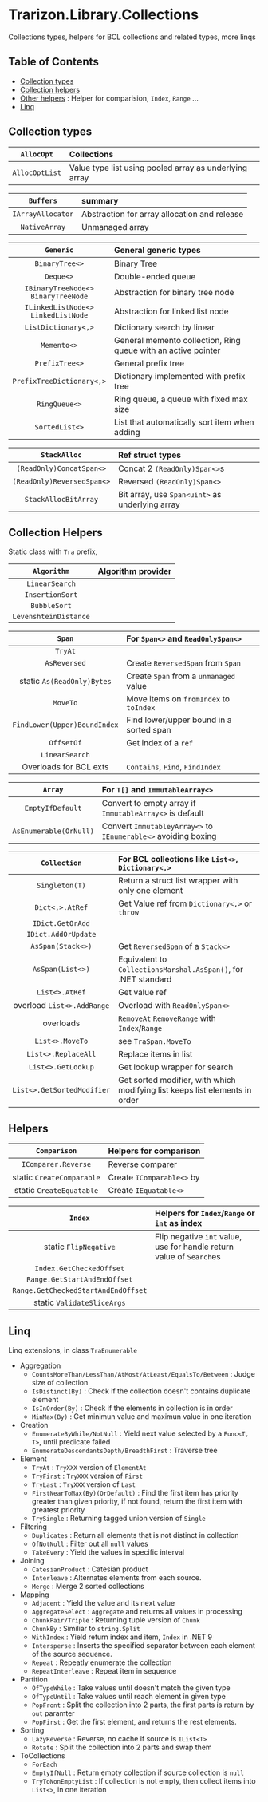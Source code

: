 ﻿# Trarizon.Library.Collections

Collections types, helpers for BCL collections and related types, more linqs

## Table of Contents

- [Collection types](#collection-types)
- [Collection helpers](#collection-helpers)
- [Other helpers](#helpers) : Helper for comparision, `Index`, `Range` ...
- [Linq](#linq)

## Collection types

`AllocOpt`| Collections
:-:|:--
`AllocOptList`| Value type list using pooled array as underlying array

`Buffers`| summary
:-:|:--
`IArrayAllocator`|Abstraction for array allocation and release
`NativeArray`|Unmanaged array

`Generic` | General generic types
:-:|:--
`BinaryTree<>` | Binary Tree
`Deque<>` | Double-ended queue
`IBinaryTreeNode<>` <br/> `BinaryTreeNode`| Abstraction for binary tree node
`ILinkedListNode<>` <br/> `LinkedListNode`| Abstraction for linked list node
`ListDictionary<,>`| Dictionary search by linear
`Memento<>`| General memento collection, Ring queue with an active pointer
`PrefixTree<>`| General prefix tree
`PrefixTreeDictionary<,>`| Dictionary implemented with prefix tree
`RingQueue<>`| Ring queue, a queue with fixed max size
`SortedList<>`| List that automatically sort item when adding

`StackAlloc` | Ref struct types
:-:|:--
`(ReadOnly)ConcatSpan<>`| Concat 2 `(ReadOnly)Span<>`s
`(ReadOnly)ReversedSpan<>` | Reversed `(ReadOnly)Span<>`
`StackAllocBitArray`| Bit array, use `Span<uint>` as underlying array

## Collection Helpers

Static class with `Tra` prefix, 

`Algorithm`| Algorithm provider
:-:|:--
`LinearSearch`|
`InsertionSort`|
`BubbleSort`|
`LevenshteinDistance`|

`Span`|For `Span<>` and `ReadOnlySpan<>`
:-:|:--
`TryAt`|
`AsReversed`| Create `ReversedSpan` from `Span`
static `As(ReadOnly)Bytes`| Create `Span` from a `unmanaged` value
`MoveTo`| Move items on `fromIndex` to `toIndex`
`FindLower(Upper)BoundIndex`| Find lower/upper bound in a sorted span
`OffsetOf`| Get index of a `ref`
`LinearSearch`|
Overloads for BCL exts| `Contains`, `Find`, `FindIndex`

`Array`| For `T[]` and `ImmutableArray<>`
:-:|:--
`EmptyIfDefault`| Convert to empty array if `ImmutableArray<>` is default
`AsEnumerable(OrNull)`| Convert `ImmutableyArray<>` to `IEnumerable<>` avoiding boxing

`Collection`| For BCL collections like `List<>`, `Dictionary<,>`
:-:|:--
`Singleton(T)`| Return a struct list wrapper with only one element
`Dict<,>.AtRef`| Get Value ref from `Dictionary<,>` or `throw`
`IDict.GetOrAdd`|
`IDict.AddOrUpdate`|
`AsSpan(Stack<>)`| Get `ReversedSpan` of a `Stack<>`
`AsSpan(List<>)`| Equivalent to `CollectionsMarshal.AsSpan()`, for .NET standard
`List<>.AtRef`| Get value ref
overload `List<>.AddRange`| Overload with `ReadOnlySpan<>`
overloads | `RemoveAt` `RemoveRange` with `Index`/`Range`
`List<>.MoveTo`| see `TraSpan.MoveTo`
`List<>.ReplaceAll` | Replace items in list
`List<>.GetLookup`| Get lookup wrapper for search
`List<>.GetSortedModifier`| Get sorted modifier, with which modifying list keeps list elements in order

## Helpers

`Comparison`| Helpers for comparison
:-:|:--
`IComparer.Reverse`| Reverse comparer
static `CreateComparable`| Create `IComparable<>` by 
static `CreateEquatable`| Create `IEquatable<>`

`Index`| Helpers for `Index`/`Range` or `int` as index
:-:|:--
static `FlipNegative`| Flip negative `int` value, use for handle return value of `Search`es
`Index.GetCheckedOffset`|
`Range.GetStartAndEndOffset`|
`Range.GetCheckedStartAndEndOffset`|
static `ValidateSliceArgs`|

## Linq

Linq extensions, in class `TraEnumerable`

- Aggregation
    - `CountsMoreThan/LessThan/AtMost/AtLeast/EqualsTo/Between` : Judge size of collection
    - `IsDistinct(By)` : Check if the collection doesn't contains duplicate element
    - `IsInOrder(By)` : Check if the elements in collection is in order
    - `MinMax(By)` : Get minimun value and maximun value in one iteration
- Creation
    - `EnumerateByWhile/NotNull` : Yield next value selected by a `Func<T, T>`, until predicate failed
    - `EnumerateDescendantsDepth/BreadthFirst` : Traverse tree
- Element
    - `TryAt` : `TryXXX` version of `ElementAt`
    - `TryFirst` : `TryXXX` version of `First`
    - `TryLast` : `TryXXX` version of `Last`
    - `FirstNearToMax(By)(OrDefault)` : Find the first item has priority greater than given priority, if not found, return the first item with greatest priority
    - `TrySingle` : Returning tagged union version of `Single`
- Filtering
    - `Duplicates` : Return all elements that is not distinct in collection
    - `OfNotNull` : Filter out all `null` values
    - `TakeEvery` : Yield the values in specific interval
- Joining
    - `CatesianProduct` : Catesian product
    - `Interleave` : Alternates elements from each source.
    - `Merge` : Merge 2 sorted collections
- Mapping
    - `Adjacent` : Yield the value and its next value
    - `AggregateSelect` : `Aggregate` and returns all values in processing
    - `ChunkPair/Triple` : Returning tuple version of `Chunk`
    - `ChunkBy` : Similiar to `string.Split`
    - `WithIndex` : Yield return index and item, `Index` in .NET 9
    - `Intersperse` : Inserts the specified separator between each element of the source sequence.
    - `Repeat` : Repeatly enumerate the collection
    - `RepeatInterleave` : Repeat item in sequence
- Partition
    - `OfTypeWhile` : Take values until doesn't match the given type
    - `OfTypeUntil` : Take values until reach element in given type
    - `PopFront` : Split the collection into 2 parts, the first parts is return by `out` paramter
    - `PopFirst` : Get the first element, and returns the rest elements.
- Sorting
    - `LazyReverse` : Reverse, no cache if source is `IList<T>`
    - `Rotate` : Split the collection into 2 parts and swap them
- ToCollections
    - `ForEach`
    - `EmptyIfNull` : Return empty collection if source collection is `null`
    - `TryToNonEmptyList` : If collection is not empty, then collect items into `List<>`, in one iteration

